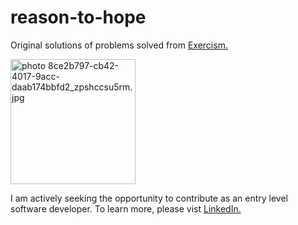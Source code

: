 # reason-to-hope
Original solutions of problems solved from [Exercism.](http://exercism.io/)

<img src="http://i1226.photobucket.com/albums/ee410/darren_pearson1/8ce2b797-cb42-4017-9acc-daab174bbfd2_zpshccsu5rm.jpg" border="0" alt=" photo 8ce2b797-cb42-4017-9acc-daab174bbfd2_zpshccsu5rm.jpg" alt="Reason To Hope" width="200"/>

I am actively seeking the opportunity to contribute as an entry level software developer.  To learn more, please vist [LinkedIn.](https://www.linkedin.com/in/workwelldone)
